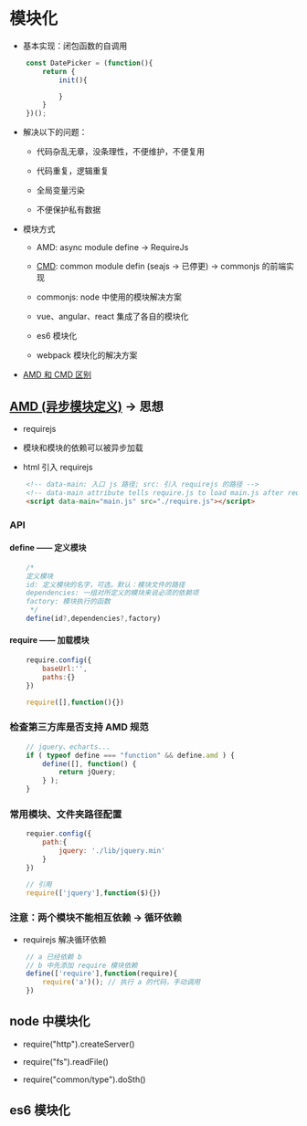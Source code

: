 # 模块化

- 基本实现：闭包函数的自调用
```javascript
    const DatePicker = (function(){
        return {
            init(){

            }
        }
    })();
```

- 解决以下的问题：

    - 代码杂乱无章，没条理性，不便维护，不便复用
    
    - 代码重复，逻辑重复
    
    - 全局变量污染

    - 不便保护私有数据

- 模块方式

    - AMD: async module define  -> RequireJs

    - [CMD](https://github.com/seajs/seajs/issues/242): common module defin (seajs -> 已停更) -> commonjs 的前端实现

    - commonjs: node 中使用的模块解决方案

    - vue、angular、react 集成了各自的模块化

    - es6 模块化

    - webpack 模块化的解决方案

- [AMD 和 CMD 区别](https://www.zhihu.com/question/20351507)

## [AMD (异步模块定义)](https://github.com/amdjs/amdjs-api/wiki/AMD-(%E4%B8%AD%E6%96%87%E7%89%88)) -> 思想

- requirejs

- 模块和模块的依赖可以被异步加载

- html 引入 requirejs

```html
    <!-- data-main: 入口 js 路径; src: 引入 requirejs 的路径 -->
    <!-- data-main attribute tells require.js to load main.js after require.js loads. -->
    <script data-main="main.js" src="./require.js"></script>
```

### API

#### define —— 定义模块

```javascript
    /* 
    定义模块
    id: 定义模块的名字，可选。默认：模块文件的路径
    dependencies: 一组对所定义的模块来说必须的依赖项
    factory: 模块执行的函数
     */
    define(id?,dependencies?,factory)
```

#### require —— 加载模块

```javascript
    require.config({
        baseUrl:'',
        paths:{}
    })

    require([],function(){})
```

### 检查第三方库是否支持 AMD 规范

```javascript
    // jquery、echarts...
    if ( typeof define === "function" && define.amd ) {
        define([], function() {
            return jQuery;
        } );
    }
```

### 常用模块、文件夹路径配置

```javascript
    requier.config({
        path:{
            jquery: './lib/jquery.min'
        }
    })

    // 引用
    require(['jquery'],function($){})
```

### 注意：两个模块不能相互依赖 -> 循环依赖

- requirejs 解决循环依赖

```javascript
    // a 已经依赖 b 
    // b 中先添加 require 模块依赖
    define(['require'],function(require){
        require('a')(); // 执行 a 的代码，手动调用
    })
```

## node 中模块化

- require("http").createServer()

- require("fs").readFile()

- require("common/type").doSth()

## es6 模块化

